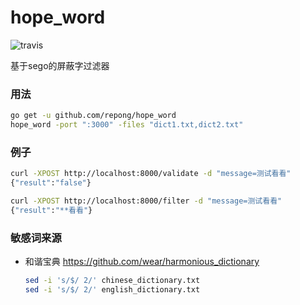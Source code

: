 # hope_word

![travis](https://travis-ci.org/repong/hope_word.svg?branch=master)

基于sego的屏蔽字过滤器

### 用法

``` bash
go get -u github.com/repong/hope_word
hope_word -port ":3000" -files "dict1.txt,dict2.txt"
```

### 例子

``` bash
curl -XPOST http://localhost:8000/validate -d "message=测试看看"
{"result":"false"}

curl -XPOST http://localhost:8000/filter -d "message=测试看看"
{"result":"**看看"}
```

### 敏感词来源

* 和谐宝典 https://github.com/wear/harmonious_dictionary

  ``` bash
  sed -i 's/$/ 2/' chinese_dictionary.txt
  sed -i 's/$/ 2/' english_dictionary.txt
  ```